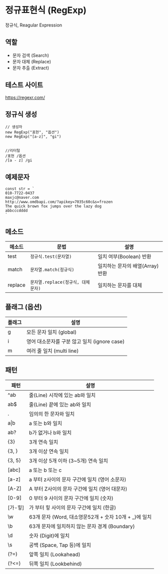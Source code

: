 # 정규표현식 (RegExp)

정규식, Reagular Expression

## 역할

- 문자 검색 (Search)
- 문자 대체 (Replace)
- 문자 추출 (Extract)

## 테스트 사이트

https://regexr.com/

## 정규식 생성

```
// 생성자
new RegExp("표현", "옵션")
new RegExp("[a-z]", "gi")


//리터털
/표현 /옵션
/[a - z] /gi
```

## 예제문자

```
const str = `
010-7722-0437
maxjc@naver.com
http://www.omdbapi.com/?apikey=7035c60c&s=frozen
The quick brown fox jumps over the lazy dog
abbcccdddd
`
```

## 메소드

| 메소드  | 문법                               | 설명                             |
| ------- | ---------------------------------- | -------------------------------- |
| test    | `정규식.test(문자열)`              | 일치 여부(Boolean) 반환          |
| match   | `문자열.match(정규식)`             | 일치하는 문자의 배열(Array) 반환 |
| replace | `문자열.replace(정규식, 대체문자)` | 일치하는 문자를 대체             |

## 플래그 (옵션)

| 플래그 | 설명                                         |
| ------ | -------------------------------------------- |
| g      | 모든 문자 일치 (global)                      |
| i      | 영어 대소문자를 구분 않고 일치 (ignore case) |
| m      | 여러 줄 일치 (multi line)                    |

## 패턴

| 패턴       | 설명                                                   |
| ---------- | ------------------------------------------------------ |
| ^ab        | 줄(Line) 시작에 있는 ab와 일치                         |
| ab$        | 줄(Line) 끝에 있는 ab와 일치                           |
| .          | 임의의 한 문자와 일치                                  |
| a&verbar;b | a 또는 b와 일치                                        |
| ab?        | b가 없거나 b와 일치                                    |
| {3}        | 3개 연속 일치                                          |
| {3, }      | 3개 이상 연속 일치                                     |
| {3, 5}     | 3개 이상 5개 이하 (3~5개) 연속 일치                    |
| [abc]      | a 또는 b 또는 c                                        |
| [a-z]      | a 부터 z사이의 문자 구간에 일치 (영어 소문자)          |
| [A-Z]      | A 부터 Z사이의 문자 구간에 일치 (영어 대문자)          |
| [0-9]      | 0 부터 9 사이의 문자 구간에 일치 (숫자)                |
| [가-힣]    | 가 부터 힣 사이의 문자 구간에 일치 (한글)              |
| \w         | 63개 문자 (Word, 대소영문52개 + 숫자 10개 + \_)에 일치 |
| \b         | 63개 문자에 일치하지 않는 문자 경계 (Boundary)         |
| \d         | 숫자 (Digit)에 일치                                    |
| \s         | 공백 (Space, Tap 등)에 일치                            |
| (?=)       | 앞쪽 일치 (Lookahead)                                  |
| (?<=)      | 뒤쪽 일치 (Lookbehind)                                 |
